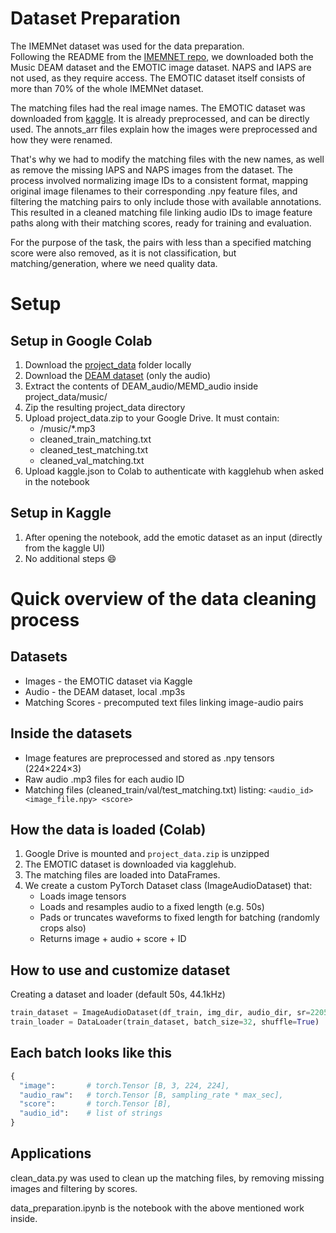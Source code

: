 # Dataset Preparation

The IMEMNet dataset was used for the data preparation.\
Following the README from the [IMEMNET repo](https://github.com/linkAmy/IMEMNet/tree/master), we downloaded both the Music DEAM dataset and the EMOTIC image dataset. NAPS and IAPS are not used, as they require access. The EMOTIC dataset itself consists of more than 70% of the whole IMEMNet dataset.

The matching files had the real image names. The EMOTIC dataset was downloaded from [kaggle](https://www.kaggle.com/datasets/magdawjcicka/emotic). It is already preprocessed, and can be directly used. The annots_arr files explain how the images were preprocessed and how they were renamed.

That's why we had to modify the matching files with the new names, as well as remove the missing IAPS and NAPS images from the dataset. The process involved normalizing image IDs to a consistent format, mapping original image filenames to their corresponding .npy feature files, and filtering the matching pairs to only include those with available annotations. This resulted in a cleaned matching file linking audio IDs to image feature paths along with their matching scores, ready for training and evaluation.

For the purpose of the task, the pairs with less than a specified matching score were also removed, as it is not classification, but matching/generation, where we need quality data.

# Setup
## Setup in Google Colab
1. Download the [project_data](https://github.com/Talaxika/Picture-to-music/tree/main/Data/project_data) folder locally
2. Download the [DEAM dataset](https://cvml.unige.ch/databases/DEAM/) (only the audio)
3. Extract the contents of DEAM_audio/MEMD_audio inside project_data/music/
3. Zip the resulting project_data directory
4. Upload project_data.zip to your Google Drive. It must contain:
    - /music/*.mp3
    - cleaned_train_matching.txt
    - cleaned_test_matching.txt
    - cleaned_val_matching.txt
5. Upload kaggle.json to Colab to authenticate with kagglehub when asked in the notebook

## Setup in Kaggle
1. After opening the notebook, add the emotic dataset as an input (directly from the kaggle UI)
2. No additional steps :smile:

# Quick overview of the data cleaning process

## Datasets
  - Images - the EMOTIC dataset via Kaggle
  - Audio - the DEAM dataset, local .mp3s
  - Matching Scores - precomputed text files linking image-audio pairs

## Inside the datasets
  - Image features are preprocessed and stored as .npy tensors (224×224×3)
  - Raw audio .mp3 files for each audio ID
  - Matching files (cleaned_train/val/test_matching.txt) listing: `<audio_id> <image_file.npy> <score>`

## How the data is loaded (Colab)
1. Google Drive is mounted and `project_data.zip` is unzipped
2. The EMOTIC dataset is downloaded via kagglehub.
3. The matching files are loaded into DataFrames.
4. We create a custom PyTorch Dataset class (ImageAudioDataset) that:
    - Loads image tensors
    - Loads and resamples audio to a fixed length (e.g. 50s)
    - Pads or truncates waveforms to fixed length for batching (randomly crops also)
    - Returns image + audio + score + ID

## How to use and customize dataset
Creating a dataset and loader (default 50s, 44.1kHz)
```python
train_dataset = ImageAudioDataset(df_train, img_dir, audio_dir, sr=22050, max_sec=35)
train_loader = DataLoader(train_dataset, batch_size=32, shuffle=True)
```

## Each batch looks like this
```python
{
  "image":       # torch.Tensor [B, 3, 224, 224],
  "audio_raw":   # torch.Tensor [B, sampling_rate * max_sec],
  "score":       # torch.Tensor [B],
  "audio_id":    # list of strings
}
```

## Applications
clean_data.py was used to clean up the matching files, by removing missing images and filtering by scores.

data_preparation.ipynb is the notebook with the above mentioned work inside.